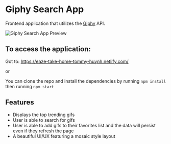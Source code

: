 # Giphy Search App

Frontend application that utilizes the [Giphy](https://giphy.com/) API.

![Giphy Search App Preview](https://raw.githubusercontent.com/tommaay/eaze-frontend-tommy-huynh/master/src/assets/images/preview.png)

## To access the application:

Got to: https://eaze-take-home-tommy-huynh.netlify.com/

or

You can clone the repo and install the dependencies by running `npm install` then running `npm start`

## Features

 - Displays the top trending gifs
 - User is able to search for gifs
 - User is able to add gifs to their favorites list and the data will persist even if they refresh the page
 - A beautiful UI/UX featuring a mosaic style layout
